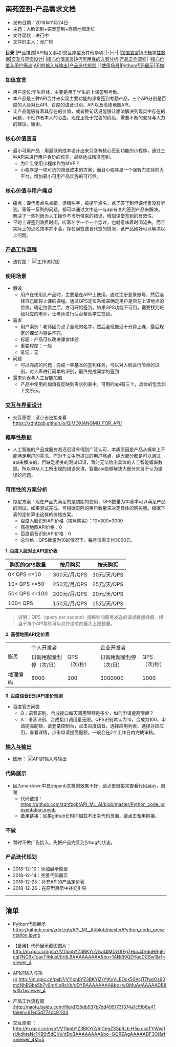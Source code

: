 ## 南苑签到-产品需求文档

- 发布日期：2018年11月24日 
- 主题：人脸识别+语音签到+高德地图定位 
- 文件现状：进行中 
- 文件的主人：张广彬 

**目录**
|产品描述|API相关事项|交互原型及其他杂项|
|-|-|-|
|[加值宣言](#加值宣言)|[API概率性数据](#概率性数据)|[交互与界面设计](#交互与界面设计)|
|[核心价值宣言](#核心价值宣言)|[API可用性的方案分析](#可用性的方案分析)|[产品工作流程](#产品工作流程)|
|[核心价值与用户痛点](#核心价值与用户痛点)|[API的输入与输出](#API的输入与输出)|[产品迭代规划 ](#产品迭代规划 )|
|[使用场景](#使用场景)|[Python代码展示](#Python代码展示)|[不做](#不做)|

### 加值宣言
- 用户定位:学生群体，主要是用于学生的上课签到考勤。
- 本产品是三种API合并来实现主要功能的课堂签到考勤产品，三个API分别是百度的人脸对比API、百度的语音识别、API以及高德地图API。
- 让产品能够有着其存在的价值，或者换句话说能够让想法解决到现实中存在的问题，不枉作者本人的心血，现在正处于完善的阶段，需要不断的支持与大力的建议，谢谢。

### 核心价值宣言
- 最小可用产品：用最低的成本设计出来只含有核心签到功能的小程序，通过三种API来进行用户身份的核实，最终达成精准签到。
	- 为什么使用小程序作为MVP？
	- 小程序是一项可选的降低成本的方案，而且小程序是一个强有力支持的大平台，增加最小可用产品实施的可行性。
	
### 核心价值与用户痛点
- 痛点：课代表点名点错，读错名字，被提早点名，点了答了到但课代表没有听到。等等一系列的问题，都可以通过文中这一与api有关的签到产品来解决。解决了一些列因为人工操作不当所带来的错误，增加课堂签到的有效性。
- 平时上课签到浪费时间，听着名字一个一个念过，也就意味着时间流失。而且实际上的点名效率并不高，存在误签或者代签的情况，该产品刚好可以解决以上问题。

### [产品工作流程](http://naotu.baidu.com/file/d135db537b7dd495173f374a1c5fb6e4?token=61ed5d774dc91104)
- 流程图：
 ![工作流程图](http://m.qpic.cn/psb?/V11pnbYZ3BKYjZ/htVx0hbhStxh8B6otKKwWPzHmLLaxbohUIA2ClMREEQ!/b/dFQBAAAAAAAA&bo=PwfCAQAAAAADB9k!&rf=viewer_4)
	
### 使用场景
- 假设
    - 用户在使用此产品时，主要是在APP上使用，通过注册登录账号，然后选择自己即将上课的课程。通过GPS定位系统来确定用户是否在上课地点的位置，确定位置之后，方可开始签到。如果GPS功能不可用，需要找到班级对应的老师，让老师进行后台帮助学生签到。
- 需求
    - 用户案例：老师因为点了全班的名字，然后全班推迟十分钟上课，最后规定的课堂内容讲不完。
    - 标题：产品可以改进课堂体验
    - 重要程度：一般
    - 笔记：无
- 问题
    - 可以完成的问题：完成一些基本的签到任务，可以对人脸进行简单的识别，对人声进行简单的识别，最终完成同学的签到
- 需求列表与人工智能加值 
	- 产品中使用的加值有反映到需求列表中，可用的api有三个，具体的包含如下文所示。

### [交互与界面设计](https://zdnfzgb.github.io/QIMOXIANGMU_FOR_API/)
- 交互原型：请点击链接查看<https://zdnfzgb.github.io/QIMOXIANGMU_FOR_API/>

### 概率性数据
- 人工智能的产品或服务若迟迟没有得到广泛认可，本质原因是产品从概率上不能满足用户的需求。而对于文中所提过的用户痛点，绝大部分都是可以通过api来解决的，但缺乏相关的测试知识，暂时无法给出具体的人工智能概率数据。所以单从人工所出现的错误来讲，智能api能够解决大部分来自于认为错误的问题。

### 可用性的方案分析

- 拟定方案：现在产品先满足的是初期的使用，QPS数量为10基本可以满足产品的测试，如果测试完成，可根据实际的用户数量来决定具体的购买量。根据下表的定价算出这样的价格方案。
	- 百度人脸识别API价格（按月购买）：10×300=3000
	- 高德地图API价格：0
	- 百度语音识别API价格：0
	- 总价格：QPS数量为10的情况下，每月仅需支付3000元。

**1. 百度人脸对比API定价表**

购买的QPS数量 | 按月购买 | 按天购买      
---|---|---
0< QPS <=10 | 300元/月/QPS | 30元/天/QPS
10< QPS <=50 | 250元/月/QPS | 25元/天/QPS
50< QPS <=100 | 200元/月/QPS | 20元/天/QPS
100< QPS  | 150元/月/QPS | 15元/天/QPS
> 说明：QPS（query per second）指每秒向服务发送的请求数量峰值，相当于每个API每秒可以允许请求的最大上限数量。

**2. 高德地图API定价表**

<table border=0 cellpadding=0 cellspacing=0 width=518 style='border-collapse:
 collapse;table-layout:fixed;width:388pt'>
 <col class=xl65 width=72 style='width:54pt'>
 <col class=xl65 width=116 style='mso-width-source:userset;mso-width-alt:3712;
 width:87pt'>
 <col class=xl65 width=104 style='mso-width-source:userset;mso-width-alt:3328;
 width:78pt'>
 <col class=xl65 width=131 style='mso-width-source:userset;mso-width-alt:4192;
 width:98pt'>
 <col class=xl65 width=95 style='mso-width-source:userset;mso-width-alt:3040;
 width:71pt'>
 <tr height=18 style='height:13.5pt'>
  <td rowspan=2 height=54 class=xl66 width=72 style='height:40.5pt;width:54pt'>服务</td>
  <td colspan=2 class=xl66 width=220 style='border-left:none;width:165pt'>个人开发者</td>
  <td colspan=2 class=xl66 width=226 style='border-left:none;width:169pt'>企业开发者</td>
 </tr>
 <tr height=36 style='height:27.0pt'>
  <td height=36 class=xl67 width=116 style='height:27.0pt;border-top:none;
  border-left:none;width:87pt'>日调用超量封停（次/日）</td>
  <td class=xl67 width=104 style='border-top:none;border-left:none;width:78pt'>QPS<br>
    （次/秒）</td>
  <td class=xl67 width=131 style='border-top:none;border-left:none;width:98pt'>日调用超量封停<br>
    （次/日）</td>
  <td class=xl67 width=95 style='border-top:none;border-left:none;width:71pt'>QPS<br>
    （次/秒）</td>
 </tr>
 <tr height=26 style='mso-height-source:userset;height:19.5pt'>
  <td height=26 class=xl66 style='height:19.5pt;border-top:none'>地理编码</td>
  <td class=xl66 style='border-top:none;border-left:none'>6000</td>
  <td class=xl66 style='border-top:none;border-left:none'>100</td>
  <td class=xl66 style='border-top:none;border-left:none'>3000000</td>
  <td class=xl66 style='border-top:none;border-left:none'>1000</td>
 </tr>
</table>

**3. 百度语音识别API定价规则**

- 百度官方问答
    - Q：语音识别、合成接口每天调用限额是多少，如何申请提高限额？
    - A：语音识别、合成接口调用量无限。QPS识别默认为10，合成为100，申请提高配额，请登录控制台，点击百度语音，选择应用列表，选择对应应用，查看详情，点击申请提高配额，一般会在2个工作日内完成审核。


### [输入与输出](http://m.qpic.cn/psb?/V11pnbYZ3BKYjZ/YtKvVLEOck50KcjT7fydOs60mdNhBGbsSb7y9mXIqRs!/b/dDYBAAAAAAAA&bo=wQMuAgAAAAADB8w!&rf=viewer_4)
- 图示：
 ![API的输入与输出](http://m.qpic.cn/psb?/V11pnbYZ3BKYjZ/YtKvVLEOck50KcjT7fydOs60mdNhBGbsSb7y9mXIqRs!/b/dDYBAAAAAAAA&bo=wQMuAgAAAAADB8w!&rf=viewer_4
)

### 代码展示
- 因为mardown中显示ipynb文档的效果不好，请点击链接来查看代码展示，谢谢
	- 代码链接：<https://github.com/zdnfzgb/API_ML_AI/blob/master/Python_code_presentation.ipynb>
	- [备用链接](http://m.qpic.cn/psb?/V11pnbYZ3BKYjZ/twiQlMDz0fEg7Huc40r6oHBgFleql7NC9xTaavTfMus!/b/dL8AAAAAAAAA&bo=1ANiB9QDYgcDCSw!&rf=viewer_4)：如果github长时间加载不出来代码页面，请点击备用链接。

### 不做
- 暂时不做广告接入，先把产品完善到少bug的状态。 

### 产品迭代规划 
- 2018-12-10：添加展示原型
- 2018-12-14：完善代码展示
- 2018-12-25：补充API的产品定价表
- 2018-12-26：在原型展示中补充引导

 *** 

## 清单
- Python代码展示 <https://github.com/zdnfzgb/API_ML_AI/blob/master/Python_code_presentation.ipynb>

- 【备用】代码展示截图图片：<http://m.qpic.cn/psb?/V11pnbYZ3BKYjZ/twiQlMDz0fEg7Huc40r6oHBgFleql7NC9xTaavTfMus!/b/dL8AAAAAAAAA&bo=1ANiB9QDYgcDCSw!&rf=viewer_4>

- API的输入与输出:<http://m.qpic.cn/psb?/V11pnbYZ3BKYjZ/YtKvVLEOck50KcjT7fydOs60mdNhBGbsSb7y9mXIqRs!/b/dDYBAAAAAAAA&bo=wQMuAgAAAAADB8w!&rf=viewer_4>


- 产品工作流程图 :<http://naotu.baidu.com/file/d135db537b7dd495173f374a1c5fb6e4?token=61ed5d774dc91104>


- 交互原型 ：<http://m.qpic.cn/psb?/V11pnbYZ3BKYjZ/dIGegZSSpRLb.H5p.csoTYWwj1rUkdbteNc1KB0t5dQ!/b/dDcBAAAAAAAA&bo=GQRZAgAAAAADF3Q!&rf=viewer_4&t=5>